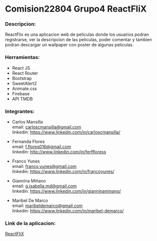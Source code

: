 # Comision22804 Grupo4 ReactFliX

### Descripcion:
ReactFlix es una aplicacion web de peliculas donde los usuarios podran registrarse, ver la descripcion de las peliculas, poder comentar y
tambien podran descargar un wallpaper con poster de algunas peliculas.

### Herramientas:
- React JS
- React Router
- Bootstrap
- SweetAlert2
- Animate.css
- Firebase
- API TMDB

### Integrantes:

- Carlos Mansilla  
    email: carloscmansilla@gmail.com  
    linkedin: https://www.linkedin.com/in/carloscmansilla/  
- Fernanda Flores  
    email: f.flores016@gmail.com  
    linkedin: http://www.linkedin.com/in/ferffloress  

- Franco Yunes     
    email: franco.yunes@gmail.com  
    linkedin: https://www.linkedin.com/in/francoyunes/  
- Giannina Miñano  
    email: g.isabella.md@gmail.com  
    linkedin: https://www.linkedin.com/in/gianninaminano/  
- Maribel De Marco  
    email: maribeldemarco@gmail.com  
    linkedin: https://www.linkedin.com/in/maribel-demarco/  


### Link de la aplicacion:  
[ReactFliX](https://22804-grupo4-movies.netlify.app/)